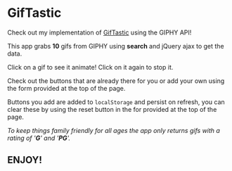 # GifTastic

Check out my implementation of [GifTastic](https://defiledspec.github.io/GifTastic) using the GIPHY API!

This app grabs **10** gifs from GIPHY using **search** and jQuery ajax to get the data.

Click on a gif to see it animate! Click on it again to stop it.

Check out the buttons that are already there for you or add your own using the form provided at the top of the page.

Buttons you add are added to ```localStorage``` and persist on refresh, you can clear these by using the reset button in the for provided at the top of the page.

*To keep things family friendly for all ages the app only returns gifs with a rating of '**G**' and '**PG**'.*


## ENJOY!